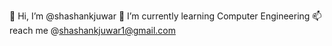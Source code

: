 👋 Hi, I’m @shashankjuwar
🌱 I’m currently learning Computer Engineering
📫 reach me @shashankjuwar1@gmail.com

